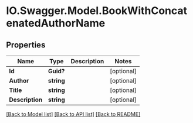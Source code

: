 # IO.Swagger.Model.BookWithConcatenatedAuthorName
## Properties

Name | Type | Description | Notes
------------ | ------------- | ------------- | -------------
**Id** | **Guid?** |  | [optional] 
**Author** | **string** |  | [optional] 
**Title** | **string** |  | [optional] 
**Description** | **string** |  | [optional] 

[[Back to Model list]](../README.md#documentation-for-models) [[Back to API list]](../README.md#documentation-for-api-endpoints) [[Back to README]](../README.md)

